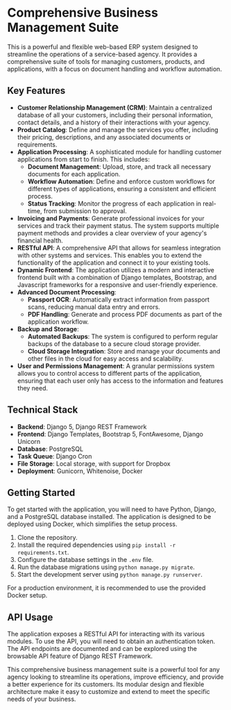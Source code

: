 # Comprehensive Business Management Suite

This is a powerful and flexible web-based ERP system designed to streamline the operations of a service-based agency. It provides a comprehensive suite of tools for managing customers, products, and applications, with a focus on document handling and workflow automation.

## Key Features

*   **Customer Relationship Management (CRM)**: Maintain a centralized database of all your customers, including their personal information, contact details, and a history of their interactions with your agency.
*   **Product Catalog**: Define and manage the services you offer, including their pricing, descriptions, and any associated documents or requirements.
*   **Application Processing**: A sophisticated module for handling customer applications from start to finish. This includes:
    *   **Document Management**: Upload, store, and track all necessary documents for each application.
    *   **Workflow Automation**: Define and enforce custom workflows for different types of applications, ensuring a consistent and efficient process.
    *   **Status Tracking**: Monitor the progress of each application in real-time, from submission to approval.
*   **Invoicing and Payments**: Generate professional invoices for your services and track their payment status. The system supports multiple payment methods and provides a clear overview of your agency's financial health.
*   **RESTful API**: A comprehensive API that allows for seamless integration with other systems and services. This enables you to extend the functionality of the application and connect it to your existing tools.
*   **Dynamic Frontend**: The application utilizes a modern and interactive frontend built with a combination of Django templates, Bootstrap, and Javascript frameworks for a responsive and user-friendly experience.
*   **Advanced Document Processing**:
    *   **Passport OCR**: Automatically extract information from passport scans, reducing manual data entry and errors.
    *   **PDF Handling**: Generate and process PDF documents as part of the application workflow.
*   **Backup and Storage**:
    *   **Automated Backups**: The system is configured to perform regular backups of the database to a secure cloud storage provider.
    *   **Cloud Storage Integration**: Store and manage your documents and other files in the cloud for easy access and scalability.
*   **User and Permissions Management**: A granular permissions system allows you to control access to different parts of the application, ensuring that each user only has access to the information and features they need.

## Technical Stack

*   **Backend**: Django 5, Django REST Framework
*   **Frontend**: Django Templates, Bootstrap 5, FontAwesome, Django Unicorn
*   **Database**: PostgreSQL
*   **Task Queue**: Django Cron
*   **File Storage**: Local storage, with support for Dropbox
*   **Deployment**: Gunicorn, Whitenoise, Docker

## Getting Started

To get started with the application, you will need to have Python, Django, and a PostgreSQL database installed. The application is designed to be deployed using Docker, which simplifies the setup process.

1.  Clone the repository.
2.  Install the required dependencies using `pip install -r requirements.txt`.
3.  Configure the database settings in the `.env` file.
4.  Run the database migrations using `python manage.py migrate`.
5.  Start the development server using `python manage.py runserver`.

For a production environment, it is recommended to use the provided Docker setup.

## API Usage

The application exposes a RESTful API for interacting with its various modules. To use the API, you will need to obtain an authentication token. The API endpoints are documented and can be explored using the browsable API feature of Django REST Framework.

This comprehensive business management suite is a powerful tool for any agency looking to streamline its operations, improve efficiency, and provide a better experience for its customers. Its modular design and flexible architecture make it easy to customize and extend to meet the specific needs of your business.
